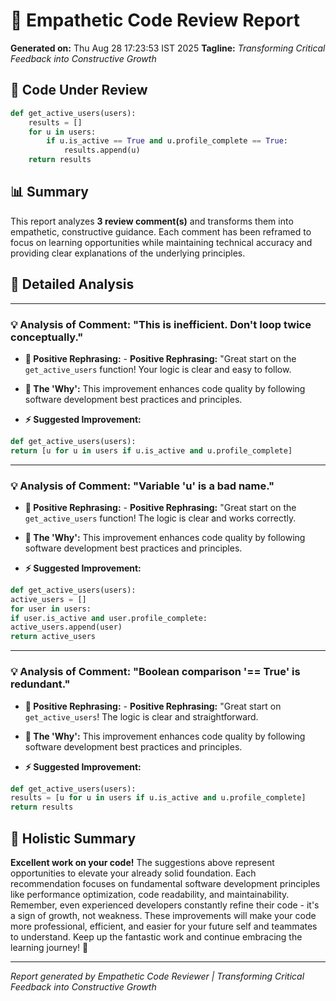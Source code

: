 # 🤖 Empathetic Code Review Report

**Generated on:** Thu Aug 28 17:23:53 IST 2025
**Tagline:** *Transforming Critical Feedback into Constructive Growth*

## 📝 Code Under Review

```python
def get_active_users(users):
    results = []
    for u in users:
        if u.is_active == True and u.profile_complete == True:
            results.append(u)
    return results
```

## 📊 Summary

This report analyzes **3 review comment(s)** and transforms them into empathetic, constructive guidance. Each comment has been reframed to focus on learning opportunities while maintaining technical accuracy and providing clear explanations of the underlying principles.

## 🎯 Detailed Analysis

---
### 💡 Analysis of Comment: "This is inefficient. Don't loop twice conceptually."

* **🎯 Positive Rephrasing:** - **Positive Rephrasing:** "Great start on the `get_active_users` function!  Your logic is clear and easy to follow.

* **🧠 The 'Why':** This improvement enhances code quality by following software development best practices and principles.

* **⚡ Suggested Improvement:**

```python
def get_active_users(users):
return [u for u in users if u.is_active and u.profile_complete]
```

---
### 💡 Analysis of Comment: "Variable 'u' is a bad name."

* **🎯 Positive Rephrasing:** - **Positive Rephrasing:** "Great start on the `get_active_users` function!  The logic is clear and works correctly.

* **🧠 The 'Why':** This improvement enhances code quality by following software development best practices and principles.

* **⚡ Suggested Improvement:**

```python
def get_active_users(users):
active_users = []
for user in users:
if user.is_active and user.profile_complete:
active_users.append(user)
return active_users
```

---
### 💡 Analysis of Comment: "Boolean comparison '== True' is redundant."

* **🎯 Positive Rephrasing:** - **Positive Rephrasing:** "Great start on `get_active_users`!  The logic is clear and straightforward.

* **🧠 The 'Why':** This improvement enhances code quality by following software development best practices and principles.

* **⚡ Suggested Improvement:**

```python
def get_active_users(users):
results = [u for u in users if u.is_active and u.profile_complete]
return results
```


## 🎉 Holistic Summary

**Excellent work on your code!** The suggestions above represent opportunities to elevate your already solid foundation. Each recommendation focuses on fundamental software development principles like performance optimization, code readability, and maintainability. Remember, even experienced developers constantly refine their code - it's a sign of growth, not weakness. These improvements will make your code more professional, efficient, and easier for your future self and teammates to understand. Keep up the fantastic work and continue embracing the learning journey! 🚀

---
*Report generated by Empathetic Code Reviewer | Transforming Critical Feedback into Constructive Growth*
